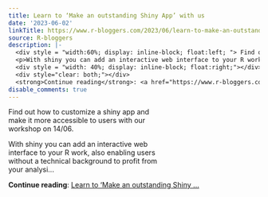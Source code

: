 ```yaml
---
title: Learn to ‘Make an outstanding Shiny App’ with us
date: '2023-06-02'
linkTitle: https://www.r-bloggers.com/2023/06/learn-to-make-an-outstanding-shiny-app-with-us/
source: R-bloggers
description: |-
  <div style = "width:60%; display: inline-block; float:left; "> Find out how to customize a shiny app and make it more accessible to users with our workshop on 14/06.</p>
  <p>With shiny you can add an interactive web interface to your R work, also enabling users without a technical background to profit from your analysi...</p></div>
  <div style = "width: 40%; display: inline-block; float:right;"></div>
  <div style="clear: both;"></div>
  <strong>Continue reading</strong>: <a href="https://www.r-bloggers.com/2023/06/learn-to-make-an-outstanding-shiny-app-with-us/">Learn to ‘Make an outstanding Shiny  ...
disable_comments: true
---
```

<div style = "width:60%; display: inline-block; float:left; "> Find out how to customize a shiny app and make it more accessible to users with our workshop on 14/06.</p>
<p>With shiny you can add an interactive web interface to your R work, also enabling users without a technical background to profit from your analysi...</p></div>
<div style = "width: 40%; display: inline-block; float:right;"></div>
<div style="clear: both;"></div>
<strong>Continue reading</strong>: <a href="https://www.r-bloggers.com/2023/06/learn-to-make-an-outstanding-shiny-app-with-us/">Learn to ‘Make an outstanding Shiny  ...